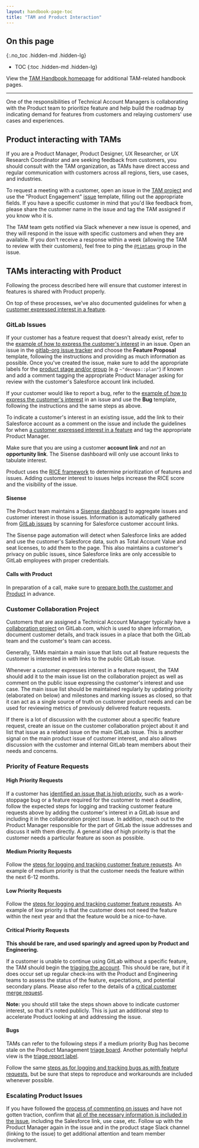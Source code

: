 ```yaml
---
layout: handbook-page-toc
title: "TAM and Product Interaction"
---
```


## On this page
{:.no_toc .hidden-md .hidden-lg}

- TOC
{:toc .hidden-md .hidden-lg}

View the [TAM Handbook homepage](/handbook/customer-success/tam/) for additional TAM-related handbook pages.

----

One of the responsibilities of Technical Account Managers is collaborating with the Product team to prioritize feature and help build the roadmap by indicating demand for features from customers and relaying customers' use cases and experiences.

## Product interacting with TAMs

If you are a Product Manager, Product Designer, UX Researcher, or UX Research Coordinator and are seeking feedback from customers, you should consult with the TAM organization, as TAMs have direct access and regular communication with customers across all regions, tiers, use cases, and industries.

To request a meeting with a customer, open an issue in the [TAM project](https://gitlab.com/gitlab-com/customer-success/tam) and use the "Product Engagement" [issue](https://gitlab.com/gitlab-com/customer-success/tam/-/issues/new?issue) template, filling out the appropriate fields. If you have a specific customer in mind that you'd like feedback from, please share the customer name in the issue and tag the TAM assigned if you know who it is.

The TAM team gets notified via Slack whenever a new issue is opened, and they will respond in the issue with specific customers and when they are available. If you don't receive a response within a week (allowing the TAM to review with their customers), feel free to ping the [`@timtams`](https://gitlab.com/timtams) group in the issue.

## TAMs interacting with Product

Following the process described here will ensure that customer interest in features is shared with Product properly.

On top of these processes, we've also documented guidelines for when [a customer expressed interest in a feature](/handbook/product/how-to-engage/#a-customer-expressed-interest-in-a-feature).

### GitLab Issues

If your customer has a feature request that doesn't already exist, refer to the [example of how to express the customer's interest](/handbook/product/how-to-engage/#a-customer-expressed-interest-in-a-feature) in an issue. Open an issue in the [gitlab-org issue tracker](https://gitlab.com/gitlab-org/gitlab/-/issues) and choose the **Feature Proposal** template, following the instructions and providing as much information as possible. Once you've created the issue,  make sure to add the appropriate labels for the [product stage and/or group](https://about.gitlab.com/handbook/product/product-categories/) (e.g `~"devops::plan"`) if known and add a comment tagging the appropriate Product Manager asking for review with the customer's Salesforce account link included.

If your customer would like to report a bug, refer to the [example of how to express the customer's interest](/handbook/product/how-to-engage/#a-customer-expressed-interest-in-a-feature) in an issue and use the **Bug** template, following the instructions and the same steps as above.

To indicate a customer's interest in an existing issue, add the link to their Salesforce account as a comment on the issue and include the guidelines for when [a customer expressed interest in a feature](/handbook/product/how-to-engage/#a-customer-expressed-interest-in-a-feature) and tag the appropriate Product Manager. 

Make sure that you are using a customer **account link** and _not_ an **opportunity link**. The Sisense dashboard will only use account links to tabulate interest.

Product uses the [RICE framework](/handbook/product/product-management/process/#prioritization) to determine prioritization of features and issues. Adding customer interest to issues helps increase the RICE score and the visibility of the issue.

#### Sisense

The Product team maintains a [Sisense dashboard](https://app.periscopedata.com/app/gitlab/480786/User-Requested-Issues) to aggregate issues and customer interest in those issues. Information is automatically gathered from [GitLab issues](https://gitlab.com/gitlab-org/gitlab/issues) by scanning for Salesforce customer account links.

The Sisense page automation will detect when Salesforce links are added and use the customer's Salesforce data, such as Total Account Value and seat licenses, to add them to the page. This also maintains a customer's privacy on public issues, since Salesforce links are only accessible to GitLab employees with proper credentials.

#### Calls with Product

In preparation of a call, make sure to [prepare both the customer and Product](/handbook/product/how-to-engage/#examples-a-customer-has-a-feature-request) in advance.

### Customer Collaboration Project

Customers that are assigned a Technical Account Manager typically have a [collaboration project](/handbook/customer-success/tam/engagement/) on GitLab.com, which is used to share information, document customer details, and track issues in a place that both the GitLab team and the customer's team can access.

Generally, TAMs maintain a main issue that lists out all feature requests the customer is interested in with links to the public GitLab issue.

Whenever a customer expresses interest in a feature request, the TAM should add it to the main issue list on the collaboration project as well as comment on the public issue expressing the customer's interest and use case. The main issue list should be maintained regularly by updating priority (elaborated on below) and milestones and marking issues as closed, so that it can act as a single source of truth on customer product needs and can be used for reviewing metrics of previously delivered feature requests.

If there is a lot of discussion with the customer about a specific feature request, create an issue on the customer collaboration project about it and list that issue as a related issue on the main GitLab issue. This is another signal on the main product issue of customer interest, and also allows discussion with the customer and internal GitLab team members about their needs and concerns.

### Priority of Feature Requests

#### High Priority Requests

If a customer has [identified an issue that is high priority](/handbook/product/product-management/process/#issues-important-to-customers), such as a work-stoppage bug or a feature required for the customer to meet a deadline, follow the expected steps for logging and tracking customer feature requests above by adding the customer's interest in a GitLab issue and including it in the collaboration project issue. In addition, reach out to the Product Manager responsible for the part of GitLab the issue addresses and discuss it with them directly. A general idea of high priority is that the customer needs a particular feature as soon as possible.

#### Medium Priority Requests

Follow the [steps for logging and tracking customer feature requests](#gitlab-issues). An example of medium priority is that the customer needs the feature within the next 6-12 months.

#### Low Priority Requests

Follow the [steps for logging and tracking customer feature requests](#gitlab-issues). An example of low priority is that the customer does not need the feature within the next year and that the feature would be a nice-to-have.

#### Critical Priority Requests

**This should be rare, and used sparingly and agreed upon by Product and Engineering.**

If a customer is unable to continue using GitLab without a specific feature, the TAM should begin the [triaging the account](/handbook/customer-success/tam/health-score-triage/). This should be rare, but if it does occur set up regular check-ins with the Product and Engineering teams to assess the status of the feature, expectations, and potential secondary plans. Please also refer to the details of a [critical customer merge request](https://docs.gitlab.com/ee/development/code_review.html#customer-critical-merge-requests).

**Note:** you should still take the steps shown above to indicate customer interest, so that it's noted publicly. This is just an additional step to accelerate Product looking at and addressing the issue.

#### Bugs

TAMs can refer to the following steps if a medium priority Bug has become stale on the Product Management [triage board](https://gitlab.com/groups/gitlab-org/-/boards/1075672?&label_name%5B%5D=bug&label_name%5B%5D=customer). Another potentially helpful view is the [triage report label](https://gitlab.com/gitlab-org/gitlab/-/issues?scope=all&utf8=%E2%9C%93&state=opened&search=triage+report).

Follow the same [steps as for logging and tracking bugs as with feature requests](#gitlab-issues), but be sure that steps to reproduce and workarounds are included whenever possible.

### Escalating Product Issues 

If you have followed the [process of commenting on issues](#gitlab-issues) and have not gotten traction, confirm that [all of the necessary information is included in the issue](/handbook/product/how-to-engage/#a-customer-expressed-interest-in-a-feature), including the Salesforce link, use case, etc. Follow up with the Product Manager again in the issue and in the product stage Slack channel (linking to the issue) to get additional attention and team member involvement.
